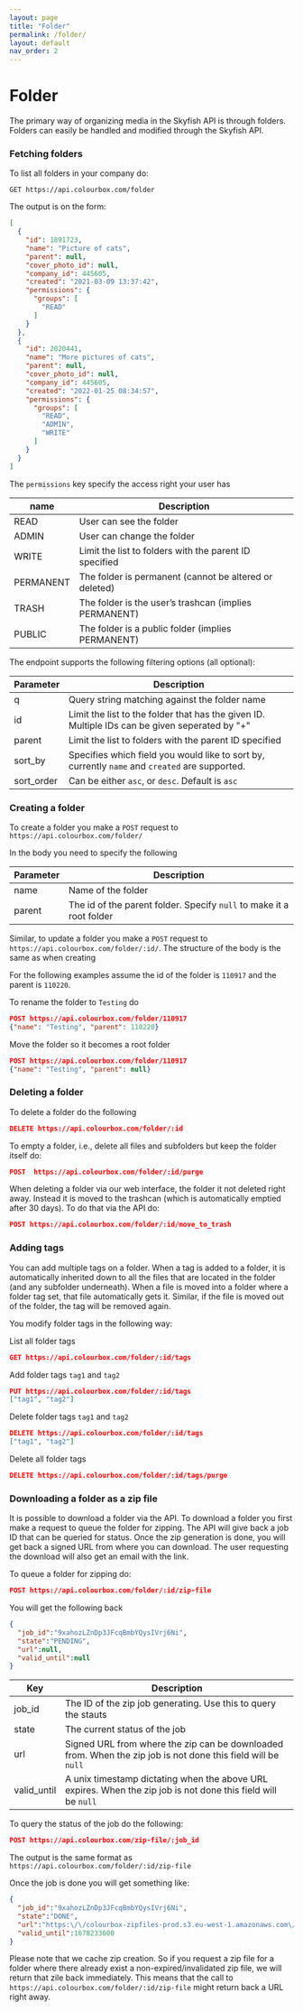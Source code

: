 ```yaml
---
layout: page
title: "Folder"
permalink: /folder/
layout: default
nav_order: 2
---
```


# Folder
The primary way of organizing media in the Skyfish API is through folders. Folders can easily be handled and modified through the Skyfish API.


### Fetching folders
To list all folders in your company do:
```
GET https://api.colourbox.com/folder
```
The output is on the form:
```json
[
  {
    "id": 1891723,
    "name": "Picture of cats",
    "parent": null,
    "cover_photo_id": null,
    "company_id": 445605,
    "created": "2021-03-09 13:37:42",
    "permissions": {
      "groups": [
        "READ"
      ]
    }
  },
  {
    "id": 2020441,
    "name": "More pictures of cats",
    "parent": null,
    "cover_photo_id": null,
    "company_id": 445605,
    "created": "2022-01-25 08:34:57",
    "permissions": {
      "groups": [
        "READ",
        "ADMIN",
        "WRITE"
      ]
    }
  }
]  
```

The `permissions` key specify the access right your user has

| name        | Description         
| ------------- |-------------
| READ    | User can see the folder
| ADMIN    | User can change the folder
| WRITE    | Limit the list to folders with the parent ID specified
| PERMANENT    | The folder is permanent (cannot be altered or deleted)
| TRASH    | 	The folder is the user’s trashcan (implies PERMANENT)
| PUBLIC | 	The folder is a public folder (implies PERMANENT)



The endpoint supports the following filtering options (all optional):

| Parameter        | Description         
| ------------- |-------------
| q    | Query string matching against the folder name 
| id    | Limit the list to the folder that has the given ID. Multiple IDs can be given seperated by "+"
| parent    | Limit the list to folders with the parent ID specified
| sort_by    | Specifies which field you would like to sort by, currently `name` and `created` are supported.
| sort_order    | Can be either `asc`, or `desc`. Default is `asc`


### Creating a folder
To create a folder you make a `POST` request to `https://api.colourbox.com/folder/`

In the body you need to specify the following

| Parameter        | Description         
| ------------- |-------------
| name    | Name of the folder
| parent    | The id of the parent folder. Specify `null` to make it a root folder


Similar, to update a folder you make a `POST` request to `https://api.colourbox.com/folder/:id/`. The structure of the body is the same as when creating


For the following examples assume the id of the folder is `110917` and the parent is `110220`. 

To rename the folder to `Testing` do
```json
POST https://api.colourbox.com/folder/110917
{"name": "Testing", "parent": 110220}
```

Move the folder so it becomes a root folder
```json
POST https://api.colourbox.com/folder/110917
{"name": "Testing", "parent": null}
```

### Deleting a folder
To delete a folder do the following
```json
DELETE https://api.colourbox.com/folder/:id
```

To empty a folder, i.e., delete all files and subfolders but keep the folder itself do:
```json
POST  https://api.colourbox.com/folder/:id/purge
```

When deleting a folder via our web interface, the folder it not deleted right away. Instead it is moved to the trashcan (which is automatically emptied after 30 days). 
To do that via the API do:
```json
POST https://api.colourbox.com/folder/:id/move_to_trash
```


### Adding tags
You can add multiple tags on a folder. When a tag is added to a folder, it is automatically inherited down to all the files that are located in the folder (and any subfolder underneath). When a file is moved into a folder where a folder tag set, that file automatically gets it. Similar, if the file is moved out of the folder, the tag will be removed again. 

You modify folder tags in the following way:


List all folder tags
```json
GET https://api.colourbox.com/folder/:id/tags
```

Add folder tags `tag1` and `tag2`
```json
PUT https://api.colourbox.com/folder/:id/tags
["tag1", "tag2"]
```

Delete folder tags `tag1` and `tag2`
```json
DELETE https://api.colourbox.com/folder/:id/tags
["tag1", "tag2"]
```

Delete all folder tags
```json
DELETE https://api.colourbox.com/folder/:id/tags/purge
```

### Downloading a folder as a zip file
It is possible to download a folder via the API. To download a folder you first make a request to queue the folder for zipping. The API will give back a job ID that can be queried for status. Once the zip generation is done, you will get back a signed URL from where you can download. The user requesting the download will also get an email with the link. 

To queue a folder for zipping do:
```json
POST https://api.colourbox.com/folder/:id/zip-file
```

You will get the following back
```json
{
  "job_id":"9xahozLZnDp3JFcqBmbYQysIVrj6Ni",
  "state":"PENDING",
  "url":null,
  "valid_until":null
}
```

| Key        | Description         
| ------------- |-------------
| job_id    | The ID of the zip job generating. Use this to query the stauts
| state    | The current status of the job
| url    | Signed URL from where the zip can be downloaded from. When the zip job is not done this field will be `null`
| valid_until    | A unix timestamp dictating when the above URL expires. When the zip job is not done this field will be `null`

To query the status of the job do the following:
```json
POST https://api.colourbox.com/zip-file/:job_id
```

The output is the same format as ```https://api.colourbox.com/folder/:id/zip-file```

Once the job is done you will get something like:
```json
{
  "job_id":"9xahozLZnDp3JFcqBmbYQysIVrj6Ni",
  "state":"DONE",
  "url":"https:\/\/colourbox-zipfiles-prod.s3.eu-west-1.amazonaws.com\/tmp6yjgtuus.zip?.....",
  "valid_until":1678233600
}
```

Please note that we cache zip creation. So if you request a zip file  for a folder where there already exist a non-expired/invalidated zip file, we will return that zile back immediately. This means that the call to `https://api.colourbox.com/folder/:id/zip-file` might return back a URL right away. 
